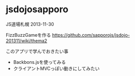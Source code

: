jsdojosapporo
=============

JS道場札幌 2013-11-30

FizzBuzzGameを作る
https://github.com/sapporojs/jsdojo-201311/wiki/thema2

このアプリで学んでおきたい事

* Backbons.jsを使ってみる
* クライアントMVCっぽい動きにしてみたい
